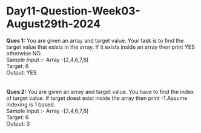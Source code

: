 # Day11-Question-Week03-August29th-2024
<b>Ques 1:</b> You are given an array and target value. Your task is to find the target value that exists in the array. If it exists inside an array then print YES otherwise NO.
<br>
Sample Input :- Array -[2,4,6,7,8]<br>
Target: 6<br>
Output: YES<br>
<br><br>
<b>Ques 2:</b> You are given an array and target value. You have to find the index of target value. If target doest exist inside the array then print -1.Assume indexing is 1 based.
<br>
Sample Input :- Array -[2,4,6,7,8]<br>
Target: 6<br>
Output: 3
